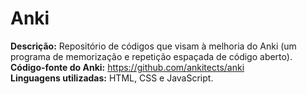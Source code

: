 # Anki
**Descrição:** Repositório de códigos que visam à melhoria do Anki (um programa de memorização e repetição espaçada de código aberto).<br>
**Código-fonte do Anki:** https://github.com/ankitects/anki<br>
**Linguagens utilizadas:** HTML, CSS e JavaScript.<br>
